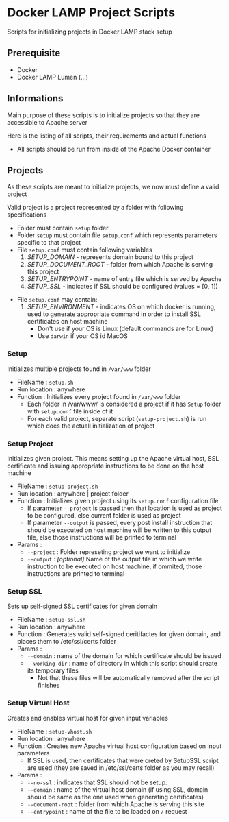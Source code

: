 # Docker LAMP Project Scripts

Scripts for initializing projects in Docker LAMP stack setup

## Prerequisite

- Docker
- Docker LAMP Lumen (...)

## Informations

Main purpose of these scripts is to initialize projects so that they are accessible to Apache server

Here is the listing of all scripts, their requirements and actual functions
 - All scripts should be run from inside of the Apache Docker container

## Projects

As these scripts are meant to initialize projects, we now must define a valid project

Valid project is a project represented by a folder with following specifications

- Folder must contain `setup` folder
- Folder `setup` must contain file `setup.conf` which represents parameters specific to that project
- File `setup.conf` must contain following variables
    1. *SETUP_DOMAIN*        - represents domain bound to this project
    2. *SETUP_DOCUMENT_ROOT* - folder from which Apache is serving this project
    4. *SETUP_ENTRYPOINT*    - name of entry file which is served by Apache
    5. *SETUP_SSL*           - indicates if SSL should be configured (values = [0, 1])
* File `setup.conf` may contain:
    1.  *SETUP_ENVIRONMENT* - indicates OS on which docker is running, used to generate appropriate command in order to install SSL certificates on host machine
        * Don't use if your OS is Linux (default commands are for Linux)
        * Use `darwin` if your OS id MacOS

### Setup

Initializes multiple projects found in `/var/www` folder

- FileName : `setup.sh`
- Run location : anywhere
- Function : Initializes every project found in `/var/www` folder
  - Each folder in /var/www/ is considered a project if it has `Setup` folder with `setup.conf` file inside of it
  - For each valid project, separate script (`setup-project.sh`) is run which does the actuall initialization of project

### Setup Project

Initializes given project. This means setting up the Apache virtual host, SSL certificate and issuing appropriate instructions to be done on the host machine

- FileName : `setup-project.sh`
- Run location : anywhere | project folder
- Function : Initializes given project using its `setup.conf` configuration file
  - If parameter `--project` is passed then that location is used as project to be configured, else current folder is used as project
  - If parameter `--output` is passed, every post install instruction that should be executed on host machine will be written to this output file, else those instructions will be printed to terminal
- Params :
  - `--project` : Folder represeting project we want to initialize
  - `--output` : *[optional]* Name of the output file in which we write instruction to be executed on host machine, if ommited, those instructions are printed to terminal

### Setup SSL

Sets up self-signed SSL certificates for given domain

- FileName : `setup-ssl.sh`
- Run location : anywhere
- Function : Generates valid self-signed ceritifactes for given domain, and places them to /etc/ssl/certs folder
- Params :
  - `--domain` : name of the domain for which certificate should be issued
  - `--working-dir` : name of directory in which this script should create its temporary files
    - Not that these files will be automatically removed after the script finishes

### Setup Virtual Host

Creates and enables virtual host for given input variables

- FileName : `setup-vhost.sh`
- Run location : anywhere
- Function : Creates new Apache virtual host configuration based on input parameters
  - If SSL is used, then certificates that were creted by SetupSSL script are used (they are saved in /etc/ssl/certs folder as you may recall)
- Params :
  - `--no-ssl` : indicates that SSL should not be setup.
  - `--domain` : name of the virtual host domain (if using SSL, domain should be same as the one used when generating certificates)
  - `--document-root` : folder from which Apache is serving this site
  - `--entrypoint` : name of the file to be loaded on `/` request